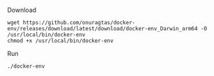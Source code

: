 Download

```
wget https://github.com/onuragtas/docker-env/releases/download/latest/download/docker-env_Darwin_arm64 -O /usr/local/bin/docker-env
chmod +x /usr/local/bin/docker-env
```

Run

```
./docker-env
```
